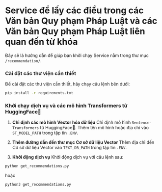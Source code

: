 # Service để lấy các điều trong các Văn bản Quy phạm Pháp Luật và các Văn bản Quy phạm Pháp Luật liên quan đến từ khóa

Đây sẽ là hướng dẫn để giúp bạn khởi chạy Service nằm trong thư mục `/recommendation/`.

### Cài đặt các thư viện cần thiết
Để cài đặt các thư viện cần thiết, hãy chạy câu lệnh bên dưới:
```bash
pip install -r requirements.txt
```
### Khởi chạy dịch vụ và các mô hình Transformers từ HuggingFace🤗

1. **Chỉ định các mô hình Vector hóa dữ liệu**
Chỉ định mô hình `Sentence-Transformers` từ HuggingFace🤗.
Thêm tên mô hình hoặc địa chỉ vào `ST_MODEL_PATH` trong tập tin `.ENV`.

2. **Thêm đường dẫn đến thư mục Cơ sở dữ liệu Vector**
Thêm địa chỉ đến Cơ sở dữ liệu Vector vào `TEXT_DB_PATH` trong tập tin `.ENV`.

3. **Khởi động dịch vụ**
Khởi động dịch vụ với câu lệnh sau:

```bash
python get_recommendations.py
```
hoặc

```bash
python3 get_recommendations.py
```
